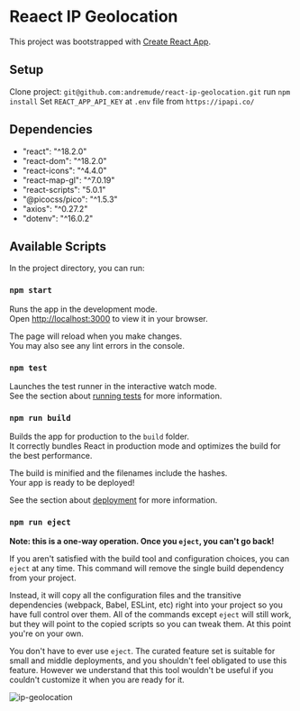 # Reaect IP Geolocation

This project was bootstrapped with [Create React App](https://github.com/facebook/create-react-app).

## Setup

Clone project: `git@github.com:andremude/react-ip-geolocation.git`
run `npm install`
Set `REACT_APP_API_KEY` at `.env` file from `https://ipapi.co/`

## Dependencies 
<ul>
  <li>"react": "^18.2.0"</li>
  <li>"react-dom": "^18.2.0"</li>
  <li>"react-icons": "^4.4.0"</li>
  <li>"react-map-gl": "^7.0.19"</li>
  <li>"react-scripts": "5.0.1"</li>
  <li>"@picocss/pico": "^1.5.3"</li>
  <li>"axios": "^0.27.2"</li>
  <li>"dotenv": "^16.0.2"</li>
</ul>    

## Available Scripts

In the project directory, you can run:

### `npm start`

Runs the app in the development mode.\
Open [http://localhost:3000](http://localhost:3000) to view it in your browser.

The page will reload when you make changes.\
You may also see any lint errors in the console.

### `npm test`

Launches the test runner in the interactive watch mode.\
See the section about [running tests](https://facebook.github.io/create-react-app/docs/running-tests) for more information.

### `npm run build`

Builds the app for production to the `build` folder.\
It correctly bundles React in production mode and optimizes the build for the best performance.

The build is minified and the filenames include the hashes.\
Your app is ready to be deployed!

See the section about [deployment](https://facebook.github.io/create-react-app/docs/deployment) for more information.

### `npm run eject`

**Note: this is a one-way operation. Once you `eject`, you can't go back!**

If you aren't satisfied with the build tool and configuration choices, you can `eject` at any time. This command will remove the single build dependency from your project.

Instead, it will copy all the configuration files and the transitive dependencies (webpack, Babel, ESLint, etc) right into your project so you have full control over them. All of the commands except `eject` will still work, but they will point to the copied scripts so you can tweak them. At this point you're on your own.

You don't have to ever use `eject`. The curated feature set is suitable for small and middle deployments, and you shouldn't feel obligated to use this feature. However we understand that this tool wouldn't be useful if you couldn't customize it when you are ready for it.

![ip-geolocation](https://github.com/andremude/react-ip-geolocation/assets/71613801/8c413cbe-b86c-4ef9-a5aa-94601cf79363)
